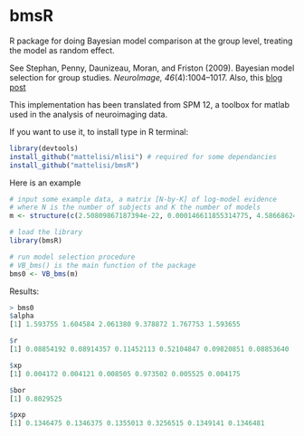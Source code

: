 
# bmsR
R package for doing Bayesian model comparison at the group level, treating the model as random effect.

See Stephan, Penny, Daunizeau, Moran, and Friston (2009). Bayesian model selection for group studies. _NeuroImage, 46_(4):1004–1017. Also, this [blog post](https://mattelisi.github.io/post/bms/)

This implementation has been translated from SPM 12, a toolbox for matlab used in the analysis of neuroimaging data.

If you want to use it, to install type in R terminal:
```R
library(devtools)
install_github("mattelisi/mlisi") # required for some dependancies
install_github("mattelisi/bmsR")
```

Here is an example
```R
# input some example data, a matrix [N-by-K] of log-model evidence
# where N is the number of subjects and K the number of models
m <- structure(c(2.50809867187394e-22, 0.000146611855314775, 4.58668624689671e-25, 4.10535400464176e-07, 0.0686634208305935, 0.0367833971579169, 0.000110346493359948, 1.68129802885811e-08, 0.108275519613786, 3.9578164134093e-11, 0.0367837099909541, 1.08999881504e-07, 0.0343412062159018,  0.00446326510403562, 0.00172330666747482, 0.000990826155243488,  0.158393579220946, 0.0295386936257688, 0.00012552265085804, 0.0272190104668559, 0.0530936016907313, 2.07255371227757e-10, 0.0214823528123676,   4.73437495302293e-05, 0.677938621542126, 5.20954432898137e-08,  0.000627393517771912, 0.000388486329012404, 3.17565869877651e-18,  0.191176500286399, 3.83899865682068e-07, 0.0619217494201652,   0.559188952807853, 5.06676447796227e-09, 0.0418921682773635,  0.702014475355336, 0.249399681241455, 0.862817395918837, 0.864775715064725,  0.865617369930796, 0.147322698727657, 0.643610120435765, 0.866608545004982,   0.789544918511435, 0.207285291019464, 0.866813333179825, 0.779961587662899,  0.258256692887969, 0.0337525764999333, 0.116769634805204, 0.117034665657295,   0.11714857188609, 0.497854787795748, 0.0871031579431148, 0.117282712780637,   0.106853285174707, 0.0635553531488496, 0.117310426702891, 0.105556322380037,   0.0349512426797482, 0.00456791450058339, 0.0158030402211649,  0.0158389190927326, 0.0158543351634575, 0.127765513425055, 0.0117881305510349, 0.0158724891702976, 0.0144610196138568, 0.00860128171931599,  0.0158762348036855, 0.0143238588763795, 0.00473013632753477), .Dim = c(12L, 6L), .Dimnames = list(c("1", "2", "3", "4", "5", "6", "7", "8", "9", "10", "11", "12"), c("M1", "M2", "M3", "M4", "M5", "M6")))

# load the library
library(bmsR)

# run model selection procedure
# VB_bms() is the main function of the package
bms0 <- VB_bms(m)
```

Results:
```R
> bms0
$alpha
[1] 1.593755 1.604584 2.061380 9.378872 1.767753 1.593655

$r
[1] 0.08854192 0.08914357 0.11452113 0.52104847 0.09820851 0.08853640

$xp
[1] 0.004172 0.004121 0.008505 0.973502 0.005525 0.004175

$bor
[1] 0.8029525

$pxp
[1] 0.1346475 0.1346375 0.1355013 0.3256515 0.1349141 0.1346481
```


